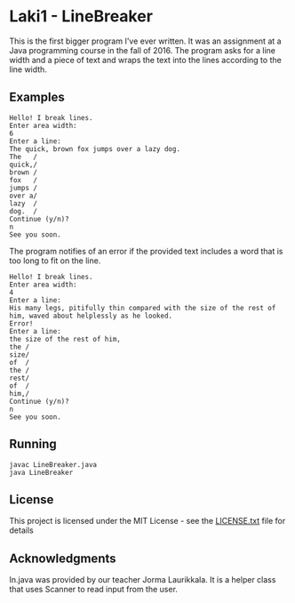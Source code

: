 # Laki1 - LineBreaker

This is the first bigger program I've ever written. It was an assignment at a Java programming course in the fall of 2016. 
The program asks for a line width and a piece of text and wraps the text into the lines according to the line width.

## Examples
```
Hello! I break lines.
Enter area width:
6
Enter a line:
The quick, brown fox jumps over a lazy dog.
The   /
quick,/
brown /
fox   /
jumps /
over a/
lazy  /
dog.  /
Continue (y/n)?
n
See you soon.
```

The program notifies of an error if the provided text includes a word that is too long to fit on the line.

```
Hello! I break lines.
Enter area width:
4
Enter a line:
His many legs, pitifully thin compared with the size of the rest of him, waved about helplessly as he looked.
Error!
Enter a line:
the size of the rest of him,
the /
size/
of  /
the /
rest/
of  /
him,/
Continue (y/n)?
n
See you soon.
```

## Running

```
javac LineBreaker.java
java LineBreaker
```

## License

This project is licensed under the MIT License - see the [LICENSE.txt](LICENSE.txt) file for details

## Acknowledgments

In.java was provided by our teacher Jorma Laurikkala. It is a helper class that uses Scanner to read input from the user.
